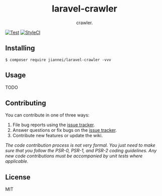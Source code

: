<h1 align="center"> laravel-crawler </h1>

<p align="center"> crawler.</p>

[![Test](https://github.com/jiannei/laravel-crawler/actions/workflows/test.yml/badge.svg)](https://github.com/jiannei/laravel-crawler/actions/workflows/test.yml)
[![StyleCI](https://github.styleci.io/repos/585477175/shield?branch=main&style=flat)](https://github.styleci.io/repos/585477175/shield?branch=main&style=flat)

## Installing

```shell
$ composer require jiannei/laravel-crawler -vvv
```

## Usage

TODO

## Contributing

You can contribute in one of three ways:

1. File bug reports using the [issue tracker](https://github.com/jiannei/laravel-crawler/issues).
2. Answer questions or fix bugs on the [issue tracker](https://github.com/jiannei/laravel-crawler/issues).
3. Contribute new features or update the wiki.

_The code contribution process is not very formal. You just need to make sure that you follow the PSR-0, PSR-1, and PSR-2 coding guidelines. Any new code contributions must be accompanied by unit tests where applicable._

## License

MIT